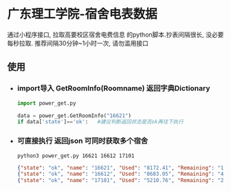 # 广东理工学院-宿舍电表数据
通过小程序接口, 拉取高要校区宿舍电费信息 的python脚本.抄表间隔很长, 没必要每秒拉取. 推荐间隔30分钟~1小时一次, 请勿滥用接口

## 使用
- ### import导入 GetRoomInfo(Roomname) 返回字典Dictionary
	```python
	import power_get.py

	data = power_get.GetRoomInfo("16621")
	if data['state']=='ok':   #建议判断返回状态是否ok再往下执行
	```

- ### 可直接执行 返回json 可同时获取多个宿舍
	```Shell
	python3 power_get.py 16621 16612 17101
	```
	```json
	{"state": "ok", "name": "16621", "Used": "8172.41", "Remaining": "16.62", "RecordTime": "2021/6/30 14:02:56", "TimeStamp": "1625032976"}
	{"state": "ok", "name": "16612", "Used": "8683.05", "Remaining": "42.48", "RecordTime": "2021/6/30 14:30:21", "TimeStamp": "1625034621"}
	{"state": "ok", "name": "17101", "Used": "5210.76", "Remaining": "20.60", "RecordTime": "2021/6/30 13:51:28", "TimeStamp": "1625032288"}
	```
